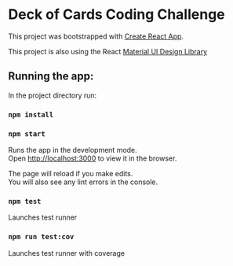 # Deck of Cards Coding Challenge

This project was bootstrapped with [Create React App](https://github.com/facebook/create-react-app).

This project is also using the React [Material UI Design Library](https://material-ui.com/)
## Running the app:

In the project directory run:

### `npm install`

### `npm start`

Runs the app in the development mode.<br />
Open [http://localhost:3000](http://localhost:3000) to view it in the browser.

The page will reload if you make edits.<br />
You will also see any lint errors in the console.

### `npm test`

Launches test runner

### `npm run test:cov`

Launches test runner with coverage
